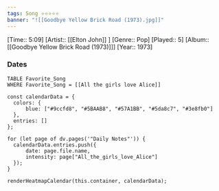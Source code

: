 ```yaml
---
tags: Song ⭐⭐⭐⭐⭐ 
banner: "![[Goodbye Yellow Brick Road (1973).jpg]]"
---
```

[Time:: 5:09]
[Artist:: [[Elton John]] ]
[Genre:: Pop]
[Played:: 5]
[Album:: [[Goodbye Yellow Brick Road (1973)]]]
[Year:: 1973]
### Dates
````dataview
TABLE Favorite_Song
WHERE Favorite_Song = [[All the girls love Alice]]
````
  ```dataviewjs
const calendarData = { 
	colors: { 
		blue: ["#9ccfd8", "#5BAAB8", "#57A1BB", "#5da8c7", "#3e8fb0"] 
	}, 
	entries: [] 
}; 

for (let page of dv.pages('"Daily Notes"')) { 
	calendarData.entries.push({ 
		date: page.file.name, 
		intensity: page["All_the_girls_love_Alice"]
	}); 
} 

renderHeatmapCalendar(this.container, calendarData);
```

